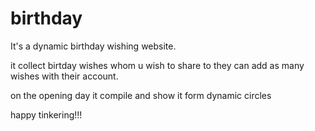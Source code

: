# birthday

It's a dynamic birthday wishing website.

it collect birtday wishes whom u wish to share to they can add as many wishes with their account.

on the opening day it compile and show it form dynamic circles 

happy tinkering!!!
